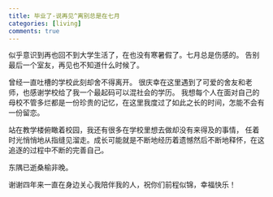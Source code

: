 ```yaml
---
title: 毕业了-说再见^离别总是在七月
categories: [living]
comments: true
---
```


似乎意识到再也回不到大学生活了，在也没有寒暑假了。七月总是伤感的。
告别最后一个室友，再见也不知道什么时候了。

曾经一直吐槽的学校此刻却舍不得离开。
很庆幸在这里遇到了可爱的舍友和老师，也感谢学校给了我一个最起码可以混社会的学历。
我想每个人在面对自己的母校不管多烂都是一份珍贵的记忆，在这里我度过了如此之长的时间，怎能不会有一份留恋。

站在教学楼俯瞰着校园，我还有很多在学校里想去做却没有来得及的事情，
任着时光悄悄地从指缝见溜走。成长可能就是不断地经历着遗憾然后不断地释怀，在这追逐的过程中不断的完善自己。

东隅已逝桑榆非晚。<br/>

谢谢四年来一直在身边关心我陪伴我的人，祝你们前程似锦，幸福快乐！




